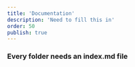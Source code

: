 ```yaml
---
title: 'Documentation'
description: 'Need to fill this in'
order: 50
publish: true
---
```


### Every folder needs an index.md file
